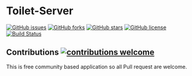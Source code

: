 # Toilet-Server

[![GitHub issues](https://img.shields.io/github/issues/tamanneupane/public-toilet-server.svg?style=flat-square)](https://github.com/tamanneupane/public-toilet-server/issues) [![GitHub forks](https://img.shields.io/github/forks/tamanneupane/toilet-server.svg?style=flat-square)](https://github.com/tamanneupane/toilet-server/network) [![GitHub stars](https://img.shields.io/github/stars/tamanneupane/toilet-server.svg?style=flat-square)](https://github.com/tamanneupane/toilet-server/stargazers) [![GitHub license](https://img.shields.io/github/license/tamanneupane/toilet-server.svg?style=flat-square)](https://github.com/tamanneupane/toilet-server/blob/develop/LICENSE) [![Build Status](https://travis-ci.org/tamanneupane/public-toilet-server.svg?branch=develop)](https://travis-ci.org/tamanneupane/public-toilet-server)
## Contributions [![contributions welcome](https://img.shields.io/badge/contributions-welcome-brightgreen.svg?style=flat-square)](https://github.com/tamanneupane/toilet-server/issues)

This is free community based application so all Pull request are welcome.